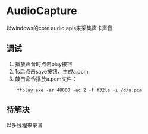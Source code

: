 # AudioCapture

以windows的core audio apis来采集声卡声音

## 调试

1. 播放声音时点击play按钮
1. 1s后点击save按钮，生成a.pcm
1. 敲击命令播放a.pcm文件：
```
    ffplay.exe -ar 48000 -ac 2 -f f32le -i /d/a.pcm
```

## 待解决

以多线程来录音
